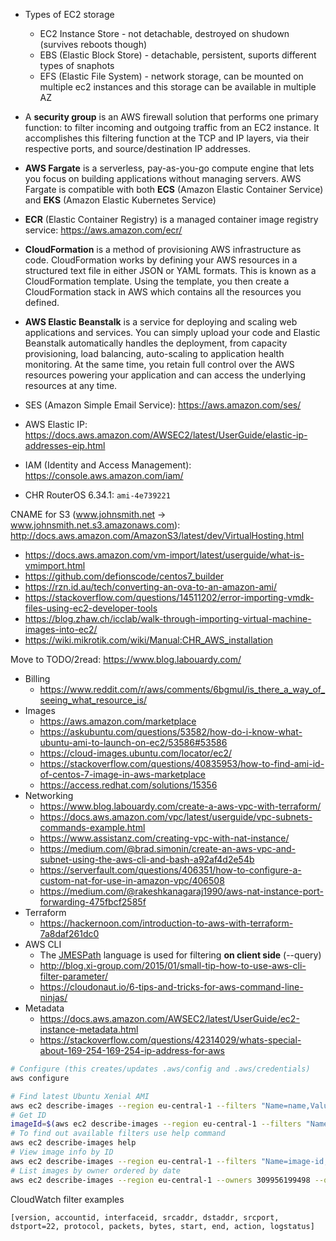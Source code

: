 * Types of EC2 storage
    * EC2 Instance Store - not detachable, destroyed on shudown (survives reboots though)
    * EBS (Elastic Block Store) - detachable, persistent, suports different types of snaphots
    * EFS (Elastic File System)  - network storage, can be mounted on multiple ec2 instances and this storage can be available in multiple AZ
* A **security group** is an AWS firewall solution that performs one primary function: to filter incoming and outgoing traffic from an EC2 instance. It accomplishes this filtering function at the TCP and IP layers, via their respective ports, and source/destination IP addresses.
* **AWS Fargate** is a serverless, pay-as-you-go compute engine that lets you focus on building applications without managing servers. AWS Fargate is compatible with both **ECS** (Amazon Elastic Container Service) and **EKS** (Amazon Elastic Kubernetes Service)
* **ECR** (Elastic Container Registry) is a managed container image registry service: https://aws.amazon.com/ecr/ 
* **CloudFormation** is a method of provisioning AWS infrastructure as code. CloudFormation works by defining your AWS resources in a structured text file in either JSON or YAML formats. This is known as a CloudFormation template. Using the template, you then create a CloudFormation stack in AWS which contains all the resources you defined.
* **AWS Elastic Beanstalk** is a service for deploying and scaling web applications and services. You can simply upload your code and Elastic Beanstalk automatically handles the deployment, from capacity provisioning, load balancing, auto-scaling to application health monitoring. At the same time, you retain full control over the AWS resources powering your application and can access the underlying resources at any time.
* SES (Amazon Simple Email Service): https://aws.amazon.com/ses/
* AWS Elastic IP: https://docs.aws.amazon.com/AWSEC2/latest/UserGuide/elastic-ip-addresses-eip.html
* IAM (Identity and Access Management): https://console.aws.amazon.com/iam/

* CHR RouterOS 6.34.1: `ami-4e739221`

CNAME for S3 (www.johnsmith.net -> www.johnsmith.net.s3.amazonaws.com): http://docs.aws.amazon.com/AmazonS3/latest/dev/VirtualHosting.html

* https://docs.aws.amazon.com/vm-import/latest/userguide/what-is-vmimport.html
* https://github.com/defionscode/centos7_builder
* https://rzn.id.au/tech/converting-an-ova-to-an-amazon-ami/
* https://stackoverflow.com/questions/14511202/error-importing-vmdk-files-using-ec2-developer-tools
* https://blog.zhaw.ch/icclab/walk-through-importing-virtual-machine-images-into-ec2/
* https://wiki.mikrotik.com/wiki/Manual:CHR_AWS_installation

Move to TODO/2read: https://www.blog.labouardy.com/

* Billing
    * https://www.reddit.com/r/aws/comments/6bgmul/is_there_a_way_of_seeing_what_resource_is/
* Images
    * https://aws.amazon.com/marketplace
    * https://askubuntu.com/questions/53582/how-do-i-know-what-ubuntu-ami-to-launch-on-ec2/53586#53586
    * https://cloud-images.ubuntu.com/locator/ec2/
    * https://stackoverflow.com/questions/40835953/how-to-find-ami-id-of-centos-7-image-in-aws-marketplace
    * https://access.redhat.com/solutions/15356
* Networking
    * https://www.blog.labouardy.com/create-a-aws-vpc-with-terraform/
    * https://docs.aws.amazon.com/vpc/latest/userguide/vpc-subnets-commands-example.html
    * https://www.assistanz.com/creating-vpc-with-nat-instance/
    * https://medium.com/@brad.simonin/create-an-aws-vpc-and-subnet-using-the-aws-cli-and-bash-a92af4d2e54b
    * https://serverfault.com/questions/406351/how-to-configure-a-custom-nat-for-use-in-amazon-vpc/406508
    * https://medium.com/@rakeshkanagaraj1990/aws-nat-instance-port-forwarding-475fbcf2585f
* Terraform
    * https://hackernoon.com/introduction-to-aws-with-terraform-7a8daf261dc0
* AWS CLI
    * The [JMESPath](http://jmespath.org/) language is used for filtering **on client side** (--query)
    * http://blog.xi-group.com/2015/01/small-tip-how-to-use-aws-cli-filter-parameter/
    * https://cloudonaut.io/6-tips-and-tricks-for-aws-command-line-ninjas/
* Metadata
    * https://docs.aws.amazon.com/AWSEC2/latest/UserGuide/ec2-instance-metadata.html
    * https://stackoverflow.com/questions/42314029/whats-special-about-169-254-169-254-ip-address-for-aws
    
```bash
# Configure (this creates/updates .aws/config and .aws/credentials)
aws configure

# Find latest Ubuntu Xenial AMI
aws ec2 describe-images --region eu-central-1 --filters "Name=name,Values=ubuntu/images/hvm-ssd/ubuntu-xenial*" --query "sort_by(Images, &CreationDate)[-1].[ImageId,Name]" --output text
# Get ID
imageId=$(aws ec2 describe-images --region eu-central-1 --filters "Name=name,Values=ubuntu/images/hvm-ssd/ubuntu-xenial*" --query "sort_by(Images, &CreationDate)[-1].ImageId" --output text)
# To find out available filters use help command
aws ec2 describe-images help
# View image info by ID
aws ec2 describe-images --region eu-central-1 --filters "Name=image-id,Values=ami-09de4a4c670389e4b" --query "Images[*].[ImageId,Name,OwnerId]" --output text
# List images by owner ordered by date
aws ec2 describe-images --region eu-central-1 --owners 309956199498 --query "sort_by(Images, &CreationDate)[*].[ImageId,Name,CreationDate]" --output text
```
CloudWatch filter examples
```
[version, accountid, interfaceid, srcaddr, dstaddr, srcport, dstport=22, protocol, packets, bytes, start, end, action, logstatus]
```
